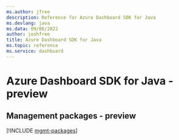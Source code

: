 ```yaml
---
ms.author: jfree
description: Reference for Azure Dashboard SDK for Java
ms.devlang: java
ms.data: 09/06/2022
author: joshfree
title: Azure Dashboard SDK for Java
ms.topic: reference
ms.service: dashboard
---
```

# Azure Dashboard SDK for Java - preview

## Management packages - preview
[!INCLUDE [mgmt-packages](dashboard-mgmt-index.md)]